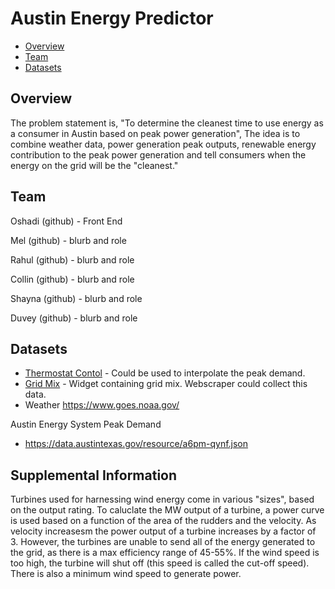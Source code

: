 # Austin Energy Predictor

* [Overview](#overview)
* [Team](#team)
* [Datasets](#datasets)

## Overview
The problem statement is, "To determine the cleanest time to use energy as a consumer in Austin based on peak power generation", The idea is to combine weather data, power generation peak outputs, renewable energy contribution to the peak power generation and tell consumers when the energy on the grid will be the "cleanest."

## Team

Oshadi (github) - Front End

Mel (github) - blurb and role

Rahul (github) - blurb and role

Collin (github) - blurb and role

Shayna (github) - blurb and role

Duvey (github) - blurb and role

## Datasets
* [Thermostat Contol](https://data.austintexas.gov/Utilities-and-City-Services/Power-Partner-Thermostat-Program/7jgb-hbdr) - Could be used to interpolate the peak demand.
* [Grid Mix](https://austinenergy.com/ae/about/environment/renewable-power-generation) - Widget containing grid mix. Webscraper could collect this data.
* Weather https://www.goes.noaa.gov/

Austin Energy System Peak Demand
* https://data.austintexas.gov/resource/a6pm-qynf.json

## Supplemental Information
Turbines used for harnessing wind energy come in various "sizes", based on the output rating. To caluclate the MW output of a turbine, a power curve is used based on a function of the area of the rudders and the velocity. As velocity increasesm the power output of a turbine increases by a factor of 3. However, the turbines are unable to send all of the energy generated to the grid, as there is a max efficiency range of 45-55%. If the wind speed is too high, the turbine will shut off (this speed is called the cut-off speed). There is also a minimum wind speed to generate power.
